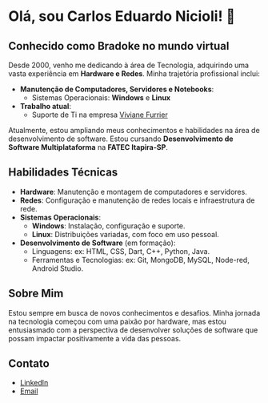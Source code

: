 <h1>Olá, sou Carlos Eduardo Nicioli! 👋</h1>

<h2>Conhecido como Bradoke no mundo virtual</h2>

<p>Desde 2000, venho me dedicando à área de Tecnologia, adquirindo uma vasta experiência em <strong>Hardware e Redes</strong>. Minha trajetória profissional inclui:</p>

<ul>
  <li><strong>Manutenção de Computadores, Servidores e Notebooks</strong>:
    <ul>
      <li>Sistemas Operacionais: <strong>Windows</strong> e <strong>Linux</strong></li>
    </ul>
  </li>
  <li><strong>Trabalho atual</strong>:
    <ul>
      <li>Suporte de Ti na empresa <a href="https://www.vivianefurrier.com.br">Viviane Furrier</a></li>
    </ul>
  </li>
</ul>

<p>Atualmente, estou ampliando meus conhecimentos e habilidades na área de desenvolvimento de software. Estou cursando <strong>Desenvolvimento de Software Multiplataforma</strong> na <strong>FATEC Itapira-SP</strong>.</p>

<h2>Habilidades Técnicas</h2>

<ul>
  <li><strong>Hardware</strong>: Manutenção e montagem de computadores e servidores.</li>
  <li><strong>Redes</strong>: Configuração e manutenção de redes locais e infraestrutura de rede.</li>
  <li><strong>Sistemas Operacionais</strong>:
    <ul>
      <li><strong>Windows</strong>: Instalação, configuração e suporte.</li>
      <li><strong>Linux</strong>: Distribuições variadas, com foco em uso pessoal.</li>
    </ul>
  </li>
  <li><strong>Desenvolvimento de Software</strong> (em formação):
    <ul>
      <li>Linguagens: ex: HTML, CSS, Dart, C++, Python, Java.</li>
      <li>Ferramentas e Tecnologias: ex: Git, MongoDB, MySQL, Node-red, Android Studio.</li>
    </ul>
  </li>
</ul>

<h2>Sobre Mim</h2>

<p>Estou sempre em busca de novos conhecimentos e desafios. Minha jornada na tecnologia começou com uma paixão por hardware, mas estou entusiasmado com a perspectiva de desenvolver soluções de software que possam impactar positivamente a vida das pessoas.</p>

<h2>Contato</h2>

<ul>
  <li><a href="https://www.linkedin.com/in/carlos-nicioli-72a57666/">LinkedIn</a></li>
  <li><a href="mailto:eduardoniciolli@gmail.com">Email</a></li>
</ul>
